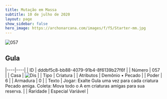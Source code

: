 ```yaml
---
title: Mutação em Massa
subtitle: 10 de julho de 2020
layout: page
show_sidebar: false
hero_image: https://archonarcana.com/images/f/f5/Starter-mm.jpg
---
```


![057](https://cdn.keyforgegame.com/media/card_front/pt/479_057_F7VP9FHJ85WG_pt.png)

## Gula

|----|----|
| ID | dddbf5c8-bb88-4079-91b4-8f6139b27f6f |
| Número | 057 |
| Casa | ![Dis](https://archonarcana.com/images/thumb/e/e8/Dis.png/22px-Dis.png "Dis") |
| Tipo | Criatura |
| Atributos | Demônio • Pecado |
| Poder | 6 |
| Armadura | 0 |
| Texto | Jogar: Exalte Gula uma vez para cada criatura Pecado amiga.  Coleta: Mova todo o A em criaturas amigas para sua reserva. |
| Raridade | Especial Variável |
